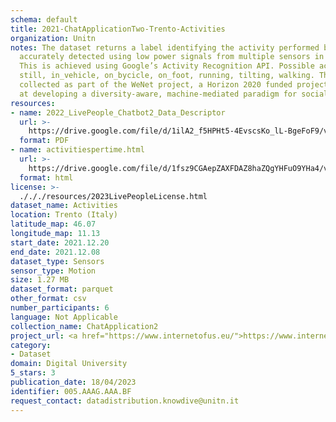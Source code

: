 ```yaml
---
schema: default
title: 2021-ChatApplicationTwo-Trento-Activities
organization: Unitn
notes: The dataset returns a label identifying the activity performed by the user,
  accurately detected using low power signals from multiple sensors in the device.
  This is achieved using Google’s Activity Recognition API. Possible activities are;
  still, in_vehicle, on_bycicle, on_foot, running, tilting, walking. The dataset was
  collected as part of the WeNet project, a Horizon 2020 funded project that aims
  at developing a diversity-aware, machine-mediated paradigm for social interactions.
resources:
- name: 2022_LivePeople_Chatbot2_Data_Descriptor
  url: >-
    https://drive.google.com/file/d/1ilA2_f5HPHt5-4EvscsKo_lL-BgeFoF9/view?usp=sharing
  format: PDF
- name: activitiespertime.html
  url: >-
    https://drive.google.com/file/d/1fsz9CGAepZAXFDAZ8haZQgYHFuO9YHa4/view?usp=sharing
  format: html
license: >-
  ./././resources/2023LivePeopleLicense.html
dataset_name: Activities
location: Trento (Italy)
latitude_map: 46.07
longitude_map: 11.13
start_date: 2021.12.20
end_date: 2021.12.08
dataset_type: Sensors
sensor_type: Motion
size: 1.27 MB
dataset_format: parquet
other_format: csv
number_participants: 6
language: Not Applicable
collection_name: ChatApplication2
project_url: <a href="https://www.internetofus.eu/">https://www.internetofus.eu/</a>
category:
- Dataset
domain: Digital University
5_stars: 3
publication_date: 18/04/2023
identifier: 005.AAAG.AAA.BF
request_contact: datadistribution.knowdive@unitn.it
---
```

